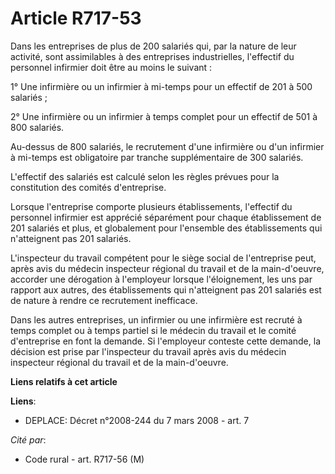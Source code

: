 # Article R717-53

Dans les entreprises de plus de 200 salariés qui, par la nature de leur activité, sont assimilables à des entreprises
industrielles, l'effectif du personnel infirmier doit être au moins le suivant :

1° Une infirmière ou un infirmier à mi-temps pour un effectif de 201 à 500 salariés ;

2° Une infirmière ou un infirmier à temps complet pour un effectif de 501 à 800 salariés.

Au-dessus de 800 salariés, le recrutement d'une infirmière ou d'un infirmier à mi-temps est obligatoire par tranche
supplémentaire de 300 salariés.

L'effectif des salariés est calculé selon les règles prévues pour la constitution des comités d'entreprise.

Lorsque l'entreprise comporte plusieurs établissements, l'effectif du personnel infirmier est apprécié séparément pour chaque
établissement de 201 salariés et plus, et globalement pour l'ensemble des établissements qui n'atteignent pas 201 salariés.

L'inspecteur du travail compétent pour le siège social de l'entreprise peut, après avis du médecin inspecteur régional du
travail et de la main-d'oeuvre, accorder une dérogation à l'employeur lorsque l'éloignement, les uns par rapport aux autres,
des établissements qui n'atteignent pas 201 salariés est de nature à rendre ce recrutement inefficace.

Dans les autres entreprises, un infirmier ou une infirmière est recruté à temps complet ou à temps partiel si le médecin du
travail et le comité d'entreprise en font la demande. Si l'employeur conteste cette demande, la décision est prise par
l'inspecteur du travail après avis du médecin inspecteur régional du travail et de la main-d'oeuvre.

**Liens relatifs à cet article**

**Liens**:

  - DEPLACE: Décret n°2008-244 du 7 mars 2008 - art. 7

_Cité par_:

  - Code rural - art. R717-56 (M)

